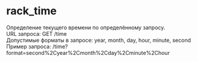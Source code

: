 # rack_time
Определение текущего времени по определённому запросу. \
URL запроса: GET /time \
Допустимые форматы в запросе: year, month, day, hour, minute, second \
Пример запроса: /time?format=second%2Cyear%2Cmonth%2Cday%2Cminute%2Chour
